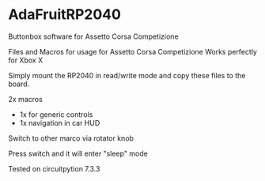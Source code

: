 # AdaFruitRP2040
Buttonbox software for Assetto Corsa Competizione 

Files and Macros for usage for Assetto Corsa Competizione
Works perfectly for Xbox X

Simply mount the RP2040 in read/write mode and copy these files to the board.

2x macros
- 1x for generic controls
- 1x navigation in car HUD

Switch to other marco via rotator knob

Press switch and it will enter "sleep" mode

Tested on circuitpytion 7.3.3
